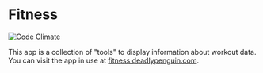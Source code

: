 # Fitness
[![Code Climate](https://codeclimate.com/github/Deadlypenguin/fitness/badges/gpa.svg)](https://codeclimate.com/github/Deadlypenguin/fitness)

This app is a collection of "tools" to display information about workout data.   You can visit the app in use at [fitness.deadlypenguin.com](https://fitness.deadlypenguin.com).